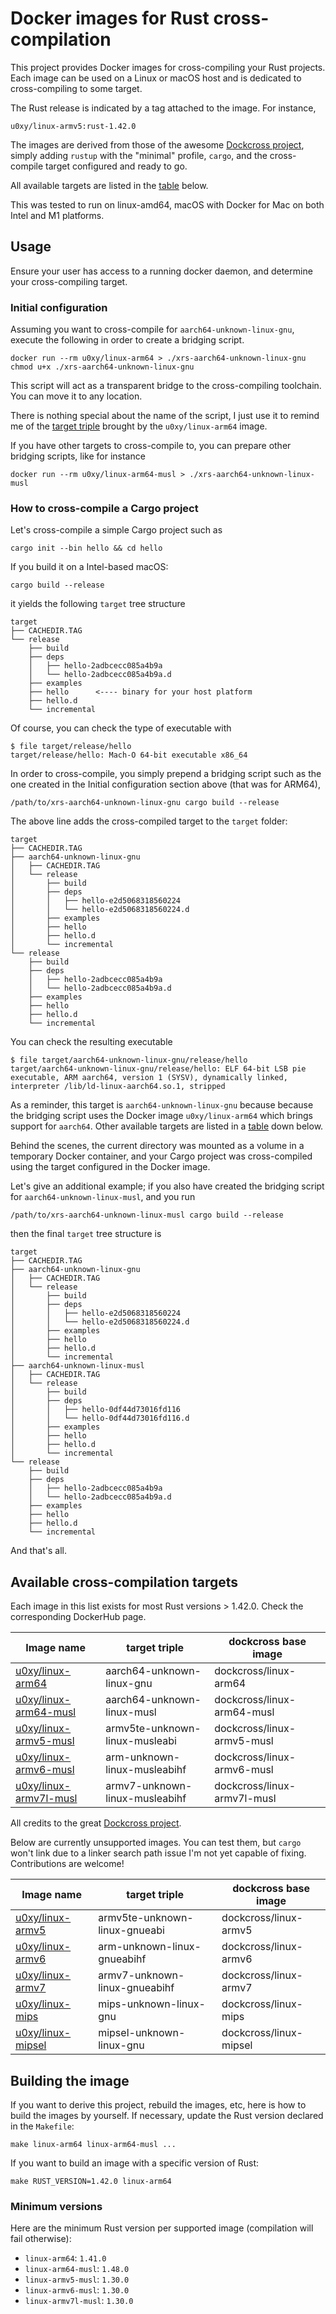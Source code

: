 # Docker images for Rust cross-compilation

This project provides Docker images for cross-compiling your Rust projects.
Each image can be used on a Linux or macOS host and is dedicated to
cross-compiling to some target.

The Rust release is indicated by a tag attached to the image. For instance,

    u0xy/linux-armv5:rust-1.42.0

The images are derived from those of the awesome [Dockcross
project](https://github.com/dockcross/dockcross), simply adding `rustup` with
the "minimal" profile, `cargo`, and the cross-compile target configured and
ready to go.

All available targets are listed in the [table](#targets-table) below.

This was tested to run on linux-amd64, macOS with Docker for Mac on both Intel
and M1 platforms.


## Usage

Ensure your user has access to a running docker daemon, and determine your
cross-compiling target.


### Initial configuration

Assuming you want to cross-compile for `aarch64-unknown-linux-gnu`, execute the following in
order to create a bridging script.

    docker run --rm u0xy/linux-arm64 > ./xrs-aarch64-unknown-linux-gnu
    chmod u+x ./xrs-aarch64-unknown-linux-gnu

This script will act as a transparent bridge to the cross-compiling toolchain.
You can move it to any location.

There is nothing special about the name of the script, I just use it to remind
me of the [target
triple](https://doc.rust-lang.org/nightly/rustc/platform-support.html) brought
by the `u0xy/linux-arm64` image.

If you have other targets to cross-compile to, you can prepare other bridging
scripts, like for instance

    docker run --rm u0xy/linux-arm64-musl > ./xrs-aarch64-unknown-linux-musl


### How to cross-compile a Cargo project

Let's cross-compile a simple Cargo project such as

    cargo init --bin hello && cd hello

If you build it on a Intel-based macOS:

    cargo build --release

it yields the following `target` tree structure

    target
    ├── CACHEDIR.TAG
    └── release
        ├── build
        ├── deps
        │   ├── hello-2adbcecc085a4b9a
        │   └── hello-2adbcecc085a4b9a.d
        ├── examples
        ├── hello      <---- binary for your host platform
        ├── hello.d
        └── incremental

Of course, you can check the type of executable with

    $ file target/release/hello
    target/release/hello: Mach-O 64-bit executable x86_64

In order to cross-compile, you simply prepend a bridging script such as the one
created in the Initial configuration section above (that was for ARM64),

    /path/to/xrs-aarch64-unknown-linux-gnu cargo build --release

The above line adds the cross-compiled target to the `target` folder:

    target
    ├── CACHEDIR.TAG
    ├── aarch64-unknown-linux-gnu
    │   ├── CACHEDIR.TAG
    │   └── release
    │       ├── build
    │       ├── deps
    │       │   ├── hello-e2d5068318560224
    │       │   └── hello-e2d5068318560224.d
    │       ├── examples
    │       ├── hello
    │       ├── hello.d
    │       └── incremental
    └── release
        ├── build
        ├── deps
        │   ├── hello-2adbcecc085a4b9a
        │   └── hello-2adbcecc085a4b9a.d
        ├── examples
        ├── hello
        ├── hello.d
        └── incremental

You can check the resulting executable

    $ file target/aarch64-unknown-linux-gnu/release/hello
    target/aarch64-unknown-linux-gnu/release/hello: ELF 64-bit LSB pie executable, ARM aarch64, version 1 (SYSV), dynamically linked, interpreter /lib/ld-linux-aarch64.so.1, stripped

As a reminder, this target is `aarch64-unknown-linux-gnu` because because the
bridging script uses the Docker image `u0xy/linux-arm64` which brings support
for `aarch64`. Other available targets are listed in a [table](#targets-table)
down below.

Behind the scenes, the current directory was mounted as a volume in a temporary
Docker container, and your Cargo project was cross-compiled using the target
configured in the Docker image.

Let's give an additional example; if you also have created the bridging script
for `aarch64-unknown-linux-musl`, and you run

    /path/to/xrs-aarch64-unknown-linux-musl cargo build --release

then the final `target` tree structure is

    target
    ├── CACHEDIR.TAG
    ├── aarch64-unknown-linux-gnu
    │   ├── CACHEDIR.TAG
    │   └── release
    │       ├── build
    │       ├── deps
    │       │   ├── hello-e2d5068318560224
    │       │   └── hello-e2d5068318560224.d
    │       ├── examples
    │       ├── hello
    │       ├── hello.d
    │       └── incremental
    ├── aarch64-unknown-linux-musl
    │   ├── CACHEDIR.TAG
    │   └── release
    │       ├── build
    │       ├── deps
    │       │   ├── hello-0df44d73016fd116
    │       │   └── hello-0df44d73016fd116.d
    │       ├── examples
    │       ├── hello
    │       ├── hello.d
    │       └── incremental
    └── release
        ├── build
        ├── deps
        │   ├── hello-2adbcecc085a4b9a
        │   └── hello-2adbcecc085a4b9a.d
        ├── examples
        ├── hello
        ├── hello.d
        └── incremental

And that's all.


## <a name="targets-table"></a>Available cross-compilation targets

Each image in this list exists for most Rust versions > 1.42.0. Check the
corresponding DockerHub page.


| Image name                                                                | target triple                  | dockcross base image        |
| ---                                                                       | ---                            | ---                         |
| [u0xy/linux-arm64](https://hub.docker.com/r/u0xy/linux-arm64)             | aarch64-unknown-linux-gnu      | dockcross/linux-arm64       |
| [u0xy/linux-arm64-musl](https://hub.docker.com/r/u0xy/linux-arm64-musl)   | aarch64-unknown-linux-musl     | dockcross/linux-arm64-musl  |
| [u0xy/linux-armv5-musl](https://hub.docker.com/r/u0xy/linux-armv5-musl)   | armv5te-unknown-linux-musleabi | dockcross/linux-armv5-musl  |
| [u0xy/linux-armv6-musl](https://hub.docker.com/r/u0xy/linux-armv6-musl)   | arm-unknown-linux-musleabihf   | dockcross/linux-armv6-musl  |
| [u0xy/linux-armv7l-musl](https://hub.docker.com/r/u0xy/linux-armv7l-musl) | armv7-unknown-linux-musleabihf | dockcross/linux-armv7l-musl |

All credits to the great [Dockcross project](https://github.com/dockcross/dockcross).

Below are currently unsupported images. You can test them, but `cargo` won't
link due to a linker search path issue I'm not yet capable of fixing.
Contributions are welcome!

| Image name                                                                | target triple                  | dockcross base image        |
| ---                                                                       | ---                            | ---                         |
| [u0xy/linux-armv5](https://hub.docker.com/r/u0xy/linux-armv5)             | armv5te-unknown-linux-gnueabi  | dockcross/linux-armv5       |
| [u0xy/linux-armv6](https://hub.docker.com/r/u0xy/linux-armv6)             | arm-unknown-linux-gnueabihf    | dockcross/linux-armv6       |
| [u0xy/linux-armv7](https://hub.docker.com/r/u0xy/linux-armv7)             | armv7-unknown-linux-gnueabihf  | dockcross/linux-armv7       |
| [u0xy/linux-mips](https://hub.docker.com/r/u0xy/linux-mips)               | mips-unknown-linux-gnu         | dockcross/linux-mips        |
| [u0xy/linux-mipsel](https://hub.docker.com/r/u0xy/linux-mipsel)           | mipsel-unknown-linux-gnu       | dockcross/linux-mipsel      |


## Building the image

If you want to derive this project, rebuild the images, etc, here is how to
build the images by yourself. If necessary, update the Rust version declared in
the `Makefile`:

    make linux-arm64 linux-arm64-musl ...

If you want to build an image with a specific version of Rust:

    make RUST_VERSION=1.42.0 linux-arm64


### Minimum versions

Here are the minimum Rust version per supported image (compilation will fail otherwise):

- `linux-arm64`: `1.41.0`
- `linux-arm64-musl`: `1.48.0`
- `linux-armv5-musl`: `1.30.0`
- `linux-armv6-musl`: `1.30.0`
- `linux-armv7l-musl`: `1.30.0`
